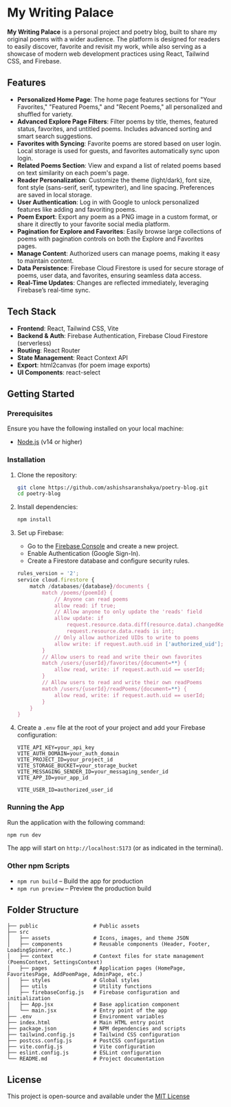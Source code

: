 # My Writing Palace

**My Writing Palace** is a personal project and poetry blog, built to share my original poems with a wider audience. The platform is designed for readers to easily discover, favorite and revisit my work, while also serving as a showcase of modern web development practices using React, Tailwind CSS, and Firebase.

## Features

- **Personalized Home Page**: The home page features sections for "Your Favorites," "Featured Poems," and "Recent Poems," all personalized and shuffled for variety.
- **Advanced Explore Page Filters**: Filter poems by title, themes, featured status, favorites, and untitled poems. Includes advanced sorting and smart search suggestions.
- **Favorites with Syncing**: Favorite poems are stored based on user login. Local storage is used for guests, and favorites automatically sync upon login.
- **Related Poems Section**: View and expand a list of related poems based on text similarity on each poem's page.
- **Reader Personalization**: Customize the theme (light/dark), font size, font style (sans-serif, serif, typewriter), and line spacing. Preferences are saved in local storage.
- **User Authentication**: Log in with Google to unlock personalized features like adding and favoriting poems.
- **Poem Export**: Export any poem as a PNG image in a custom format, or share it directly to your favorite social media platform.
- **Pagination for Explore and Favorites**: Easily browse large collections of poems with pagination controls on both the Explore and Favorites pages.
- **Manage Content**: Authorized users can manage poems, making it easy to maintain content.
- **Data Persistence**: Firebase Cloud Firestore is used for secure storage of poems, user data, and favorites, ensuring seamless data access.
- **Real-Time Updates**: Changes are reflected immediately, leveraging Firebase’s real-time sync.

## Tech Stack

- **Frontend**: React, Tailwind CSS, Vite
- **Backend & Auth**: Firebase Authentication, Firebase Cloud Firestore (serverless)
- **Routing**: React Router
- **State Management**: React Context API
- **Export**: html2canvas (for poem image exports)
- **UI Components**: react-select

## Getting Started

### Prerequisites

Ensure you have the following installed on your local machine:
- [Node.js](https://nodejs.org/) (v14 or higher)

### Installation

1. Clone the repository:
    ```bash
    git clone https://github.com/ashishsaranshakya/poetry-blog.git
    cd poetry-blog
    ```

2. Install dependencies:
    ```bash
    npm install
    ```

3. Set up Firebase:
   - Go to the [Firebase Console](https://console.firebase.google.com/) and create a new project.
   - Enable Authentication (Google Sign-In).
   - Create a Firestore database and configure security rules.
	```js
	rules_version = '2';
	service cloud.firestore {
		match /databases/{database}/documents {
			match /poems/{poemId} {
				// Anyone can read poems
				allow read: if true;
				// Allow anyone to only update the 'reads' field
				allow update: if 
					request.resource.data.diff(resource.data).changedKeys().hasOnly(['reads']) && 
					request.resource.data.reads is int;
				// Only allow authorized UIDs to write to poems
				allow write: if request.auth.uid in ['authorized_uid'];
			}
			// Allow users to read and write their own favorites
			match /users/{userId}/favorites/{document=**} {
				allow read, write: if request.auth.uid == userId;
			}
			// Allow users to read and write their own readPoems
			match /users/{userId}/readPoems/{document=**} {
				allow read, write: if request.auth.uid == userId;
			}
		}
	}
	```

4. Create a `.env` file at the root of your project and add your Firebase configuration:
    ```env
    VITE_API_KEY=your_api_key
    VITE_AUTH_DOMAIN=your_auth_domain
    VITE_PROJECT_ID=your_project_id
    VITE_STORAGE_BUCKET=your_storage_bucket
    VITE_MESSAGING_SENDER_ID=your_messaging_sender_id
    VITE_APP_ID=your_app_id

    VITE_USER_ID=authorized_user_id
    ```

### Running the App

Run the application with the following command:
```bash
npm run dev
```

The app will start on `http://localhost:5173` (or as indicated in the terminal).

### Other npm Scripts
- `npm run build` – Build the app for production
- `npm run preview` – Preview the production build

## Folder Structure

```plaintext
├── public                  # Public assets
├── src
│   ├── assets              # Icons, images, and theme JSON
│   ├── components          # Reusable components (Header, Footer, LoadingSpinner, etc.)
│   ├── context             # Context files for state management (PoemsContext, SettingsContext)
│   ├── pages               # Application pages (HomePage, FavoritesPage, AddPoemPage, AdminPage, etc.)
│   ├── styles              # Global styles
│   ├── utils               # Utility functions
│   ├── firebaseConfig.js   # Firebase configuration and initialization
│   ├── App.jsx             # Base application component
│   └── main.jsx            # Entry point of the app
├── .env                    # Environment variables
├── index.html              # Main HTML entry point
├── package.json            # NPM dependencies and scripts
├── tailwind.config.js      # Tailwind CSS configuration
├── postcss.config.js       # PostCSS configuration
├── vite.config.js          # Vite configuration
├── eslint.config.js        # ESLint configuration
└── README.md               # Project documentation
```

## License

This project is open-source and available under the [MIT License](LICENSE)
